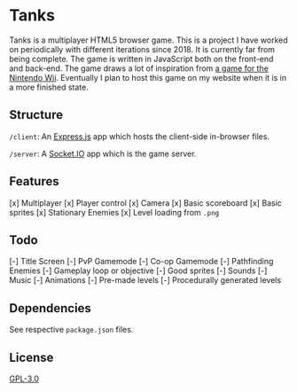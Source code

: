 # Tanks
Tanks is a multiplayer HTML5 browser game. This is a project I have worked on periodically with different iterations since 2018. It is currently far from being complete. The game is written in JavaScript both on the front-end and back-end. The game draws a lot of inspiration from [a game for the Nintendo Wii][tanks]. Eventually I plan to host this game on my website when it is in a more finished state.

## Structure
`/client`: An [Express.js][express] app which hosts the client-side in-browser files.

`/server`: A [Socket.IO][socketio] app which is the game server.

## Features
 [x] Multiplayer
 [x] Player control
 [x] Camera
 [x] Basic scoreboard
 [x] Basic sprites
 [x] Stationary Enemies
 [x] Level loading from `.png`

## Todo
 [-] Title Screen
 [-] PvP Gamemode
 [-] Co-op Gamemode
 [-] Pathfinding Enemies
 [-] Gameplay loop or objective
 [-] Good sprites
 [-] Sounds
 [-] Music
 [-] Animations
 [-] Pre-made levels
 [-] Procedurally generated levels 

## Dependencies
See respective `package.json` files.

## License
[GPL-3.0][License]

[express]: https://expressjs.com/
[socketio]: https://socket.io/
[tanks]: https://nintendo.fandom.com/wiki/Tanks!
[license]: https://choosealicense.com/licenses/gpl-3.0/
